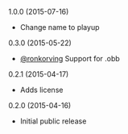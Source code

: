 1.0.0 (2015-07-16)

  - Change name to playup

0.3.0 (2015-05-22)

 - [@ronkorving](https://github.com/ronkorving) Support for .obb

0.2.1 (2015-04-17)

  - Adds license

0.2.0 (2015-04-16)

  - Initial public release
